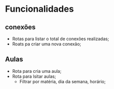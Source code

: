 # Funcionalidades

## conexões

- Rotas para listar o total de conexões realizadas;
- Roats pa criar uma nova conexão;


##  Aulas

- Rota para cria uma aula;
- Rota para lsitar aulas;
    - Filtrar por matéria, dia da semana, horário;